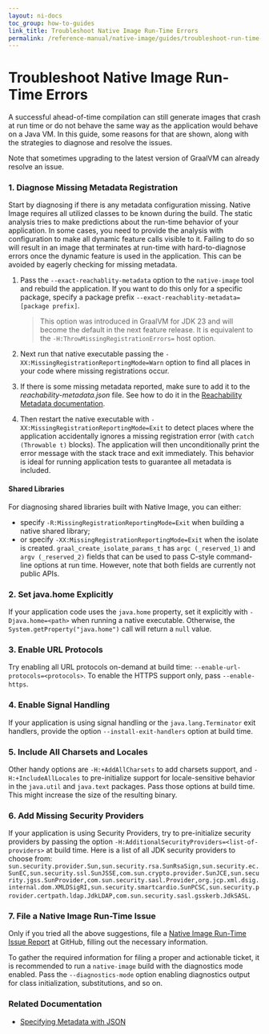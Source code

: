 ```yaml
---
layout: ni-docs
toc_group: how-to-guides
link_title: Troubleshoot Native Image Run-Time Errors
permalink: /reference-manual/native-image/guides/troubleshoot-run-time-errors/
---
```


# Troubleshoot Native Image Run-Time Errors

A successful ahead-of-time compilation can still generate images that crash at run time or do not behave the same way as the application would behave on a Java VM. 
In this guide, some reasons for that are shown, along with the strategies to diagnose and resolve the issues. 

Note that sometimes upgrading to the latest version of GraalVM can already resolve an issue.

### 1. Diagnose Missing Metadata Registration

Start by diagnosing if there is any metadata configuration missing.
Native Image requires all utilized classes to be known during the build.
The static analysis tries to make predictions about the run-time behavior of your application.
In some cases, you need to provide the analysis with configuration to make all dynamic feature calls visible to it.
Failing to do so will result in an image that terminates at run-time with hard-to-diagnose errors once the dynamic feature is used in the application.
This can be avoided by eagerly checking for missing metadata.

1. Pass the `--exact-reachablity-metadata` option to the `native-image` tool and rebuild the application. If you want to do this only for a specific package, specify a package prefix `--exact-reachablity-metadata=[package prefix]`.
    
    > This option was introduced in GraalVM for JDK 23 and will become the default in the next feature release. It is equivalent to the `-H:ThrowMissingRegistrationErrors=` host option.

2. Next run that native executable passing the `-XX:MissingRegistrationReportingMode=Warn` option to find all places in your code where missing registrations occur.

3. If there is some missing metadata reported, make sure to add it to the _reachability-metadata.json_ file. See how to do it in the [Reachability Metadata documentation](https://www.graalvm.org/latest/reference-manual/native-image/metadata/#specifying-metadata-with-json).

4. Then restart the native executable with `-XX:MissingRegistrationReportingMode=Exit` to detect places where the application accidentally ignores a missing registration error (with `catch (Throwable t)` blocks). The application will then unconditionally print the error message with the stack trace and exit immediately. This behavior is ideal for running application tests to guarantee all metadata is included.

#### Shared Libraries

For diagnosing shared libraries built with Native Image, you can either:
* specify `-R:MissingRegistrationReportingMode=Exit` when building a native shared library;
* or specify `-XX:MissingRegistrationReportingMode=Exit` when the isolate is created. `graal_create_isolate_params_t` has `argc (_reserved_1)` and `argv (_reserved_2)` fields that can be used to pass C-style command-line options at run time. However, note that both fields are currently not public APIs.

### 2. Set java.home Explicitly

If your application code uses the `java.home` property, set it explicitly with `-Djava.home=<path>` when running a native executable.
Otherwise, the `System.getProperty("java.home")` call will return a `null` value.

### 3. Enable URL Protocols

Try enabling all URL protocols on-demand at build time: `--enable-url-protocols=<protocols>`.
To enable the HTTPS support only, pass `--enable-https`. 

### 4. Enable Signal Handling

If your application is using signal handling or the `java.lang.Terminator` exit handlers, provide the option `--install-exit-handlers` option at build time.

### 5. Include All Charsets and Locales

Other handy options are `-H:+AddAllCharsets` to add charsets support, and `-H:+IncludeAllLocales` to pre-initialize support for locale-sensitive behavior in the `java.util` and `java.text` packages. 
Pass those options at build time.
This might increase the size of the resulting binary.

### 6. Add Missing Security Providers

If your application is using Security Providers, try to pre-initialize security providers by passing the option `-H:AdditionalSecurityProviders=<list-of-providers>` at build time. 
Here is a list of all JDK security providers to choose from:
`sun.security.provider.Sun,sun.security.rsa.SunRsaSign,sun.security.ec.SunEC,sun.security.ssl.SunJSSE,com.sun.crypto.provider.SunJCE,sun.security.jgss.SunProvider,com.sun.security.sasl.Provider,org.jcp.xml.dsig.internal.dom.XMLDSigRI,sun.security.smartcardio.SunPCSC,sun.security.provider.certpath.ldap.JdkLDAP,com.sun.security.sasl.gsskerb.JdkSASL`.

### 7. File a Native Image Run-Time Issue

Only if you tried all the above suggestions, file a [Native Image Run-Time Issue Report](https://github.com/oracle/graal/issues/new?assignees=&labels=native-image%2Cbug%2Crun-time&projects=&template=1_1_native_image_run_time_bug_report.yml&title=%5BNative+Image%5D+) at GitHub, filling out the necessary information. 

To gather the required information for filing a proper and actionable ticket, it is recommended to run a `native-image` build with the diagnostics mode enabled. 
Pass the `--diagnostics-mode` option enabling diagnostics output for class initialization, substitutions, and so on.

### Related Documentation

* [Specifying Metadata with JSON](../ReachabilityMetadata.md#specifying-metadata-with-json)